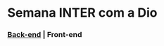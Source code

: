 # Semana INTER com a Dio
### [Back-end](https://github.com/BrunoSobralDEV/semana-inter) | Front-end

